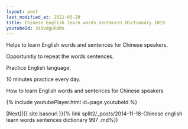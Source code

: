 ```yaml
---
layout: post
last_modified_at: 2021-03-29
title: Chinese English learn words sentences Dictionary 1019 
youtubeId: 3i0vdguR0Ms
---
```

 
 
Helps to learn English words and sentences for Chinese speakers.

Opportunitiy to repeat the words sentences. 

Practice English language. 
 
10 minutes practice every day. 
 
How to learn English words and sentences for Chinese speakers 
 
{% include youtubePlayer.html id=page.youtubeId %}
 
 
[Next]({{ site.baseurl }}{% link  split2/_posts/2014-11-18-Chinese english learn words sentences dictionary 997 .md%})
 
